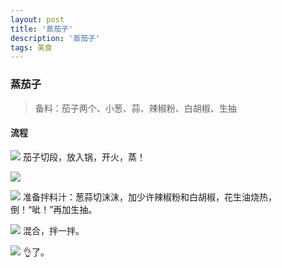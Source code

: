 ```yaml
---
layout: post
title: '蒸茄子'
description: '蒸茄子'
tags: 美食
---
```


### 蒸茄子

> 备料：茄子两个、小葱、蒜、辣椒粉、白胡椒、生抽

#### 流程



![](http://dsweiblog.oss-cn-shanghai.aliyuncs.com/2017-06-18/WechatIMG81497794634_.pic_hd.jpg)
茄子切段，放入锅，开火，蒸！

![](http://dsweiblog.oss-cn-shanghai.aliyuncs.com/2017-06-18/WechatIMG41497794627_.pic_hd.jpg)

![](http://dsweiblog.oss-cn-shanghai.aliyuncs.com/2017-06-18/WechatIMG51497794629_.pic_hd.jpg)
准备拌料汁：葱蒜切沫沫，加少许辣椒粉和白胡椒，花生油烧热，倒！“呲！”再加生抽。

![](http://dsweiblog.oss-cn-shanghai.aliyuncs.com/2017-06-18/WechatIMG91497794636_.pic_hd.jpg)
混合，拌一拌。

![](http://dsweiblog.oss-cn-shanghai.aliyuncs.com/2017-06-18/WechatIMG101497794638_.pic_hd.jpg)
👌了。
